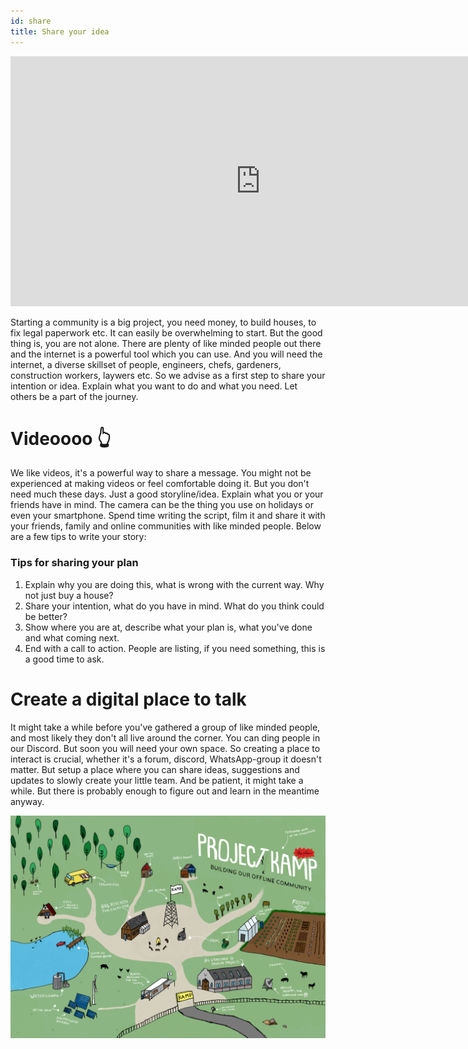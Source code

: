 ```yaml
---
id: share
title: Share your idea
---
```

<div class="videocontainer">
  <iframe width="800" height="400" src="https://www.youtube.com/embed/R-qZBVlsq0Y" frameborder="0" allow="accelerometer; autoplay; encrypted-media; gyroscope; picture-in-picture" allowfullscreen></iframe>
</div>

Starting a community is a big project, you need money, to build houses, to fix legal paperwork etc. It can easily be overwhelming to start. But the good thing is, you are not alone. There are plenty of like minded people out there and the internet is a powerful tool which you can use. And you will need the internet, a diverse skillset of people, engineers, chefs, gardeners, construction workers, laywers etc. So we advise as a first step to share your intention or idea. Explain what you want to do and what you need. Let others be a part of the journey.

# Videoooo 👆

We like videos, it's a powerful way to share a message. You might not be experienced at making videos or feel comfortable doing it. But you don't need much these days. Just a good storyline/idea. Explain what you or your friends have in mind. The camera can be the thing you use on holidays or even your smartphone. Spend time writing the script, film it and share it with your friends, family and online communities with like minded people. Below are a few tips to write your story:

### Tips for sharing your plan
1. Explain why you are doing this, what is wrong with the current way. Why not just buy a house?
2. Share your intention, what do you have in mind. What do you think could be better?
3. Show where you are at, describe what your plan is, what you've done and what coming next.
4. End with a call to action. People are listing, if you need something, this is a good time to ask.


# Create a digital place to talk
It might take a while before you've gathered a group of like minded people, and most likely they don't all live around the corner. You can ding people in our Discord. But soon you will need your own space. So creating a place to interact is crucial, whether it's a forum, discord, WhatsApp-group it doesn't matter. But setup a place where you can share ideas, suggestions and updates to slowly create your little team. And be patient, it might take a while. But there is probably enough to figure out and learn in the meantime anyway.

<img src="../assets/land/share-plan.jpg"/>
